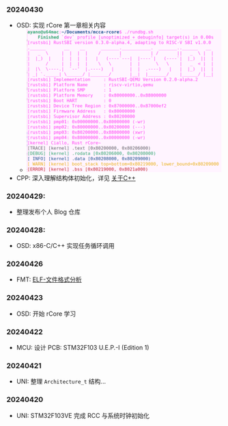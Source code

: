 
### 20240430

- OSD: 实现 rCore 第一章相关内容
	- ![img|400](../_pic/Pasted%20image%2020240430211705.png)
- CPP: 深入理解结构体初始化，详见 [关于C++](../疑问列表/关于C++.md) 

### 20240429:

- 整理发布个人 Blog 仓库

### 20240428:

- OSD: x86-C/C++ 实现任务循环调用

### 20240426

- FMT: [ELF-文件格式分析](../操作系统/ELF-文件格式分析.md) 

### 20240423

- OSD: 开始 rCore 学习

### 20240422

- MCU: 设计 PCB: STM32F103 U.E.P.-I (Edition 1)

### 20240421

- UNI: 整理 `Architecture_t` 结构...

### 20240420

- UNI: STM32F103VE 完成 RCC 与系统时钟初始化
